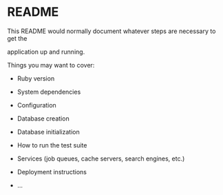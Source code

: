 # README

This README would normally document whatever steps are necessary to get the                         

application up and running.          
  
Things you may want to cover:                                                                                
                                            
* Ruby version                          
              
* System dependencies                                                              
                                            
* Configuration                       
                  
* Database creation        
    
* Database initialization          

* How to run the test suite
  
* Services (job queues, cache servers, search engines, etc.)

* Deployment instructions
  
* ...
